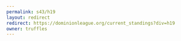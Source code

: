 ```yaml
---
permalink: s43/h19
layout: redirect
redirect: https://dominionleague.org/current_standings?div=h19
owner: truffles
---
```

